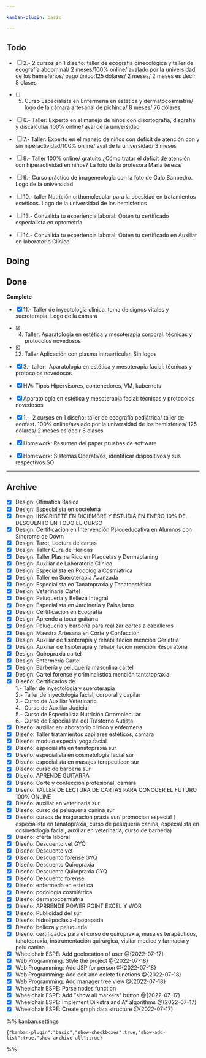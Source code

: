 ```yaml
---

kanban-plugin: basic

---
```


## Todo

- [ ] 2.- 2 cursos en 1 diseño: taller de ecografía ginecológica y taller de ecografía abdominal/ 2 meses/100% online/ avalado por la universidad de los hemisferios/ pago único:125 dólares/ 2 meses/ 2 meses es decir 8 clases
- [ ] 5. Curso Especialista en Enfermería en estética y dermatocosmiatria/ logo de la cámara artesanal de pichinca/ 8 meses/ 76 dólares
- [ ] 6.- Taller: Experto en el manejo de niños con disortografía, disgrafia y discalculia/ 100% online/ aval de la universidad
- [ ] 7.- Taller: Experto en el manejo de niños con déficit de atención con y sin hiperactividad/100% online/ aval de la universidad/ 3 meses
- [ ] 8.- Taller 100% online/ gratuito ¿Cómo tratar el déficit de atención con hiperactividad en niños? La foto de la profesora Maria teresa/
- [ ] 9.- Curso práctico de imageneología con la foto de Galo Sanpedro. Logo de la universidad
- [ ] 10.- taller Nutrición orthomolecular para la obesidad en tratamientos estéticos. Logo de la universidad de los hemisferios
- [ ] 13.- Convalida tu experiencia laboral: Obten tu certificado especialista en optometría
- [ ] 14.- Convalida tu experiencia laboral: Obten tu certificado en Auxiliar en laboratorio Clínico


## Doing



## Done

**Complete**
- [x] 11.- Taller de inyectología clínica, toma de signos vitales y sueroterapia. Logo de la cámara
- [x] 4. Taller: Aparatología en estética y mesoterapia corporal: técnicas y protocolos novedosos
- [x] 12. Taller Aplicación con plasma intraarticular. Sin logos
- [x] 3.- taller:  Aparatología en estética y mesoterapia facial: técnicas y protocolos novedosos
- [x] HW: Tipos Hipervisores, contenedores, VM, kubernets
- [x] Aparatología en estética y mesoterapia facial: técnicas y protocolos novedosos
- [x] 1.-  2 cursos en 1 diseño: taller de ecografía pediátrica/ taller de ecofast. 100% online/avalado por la universidad de los hemisferios/ 125 dólares/ 2 meses es decir 8 clases
- [x] Homework: Resumen del paper pruebas de software
- [x] Homework: Sistemas Operativos, identificar dispositivos y sus respectivos SO


***

## Archive

- [x] Design: Ofimática Básica
- [x] Design: Especialista en coctelería
- [x] Design: INSCRIBETE EN DICIEMBRE Y ESTUDIA EN ENERO 10% DE. DESCUENTO EN TODO EL CURSO
- [x] Design: Certificación en Intervención Psicoeducativa en Alumnos con Síndrome de Down
- [x] Design: Tarot, Lectura de cartas
- [x] Design: Taller Cura de Heridas
- [x] Design: Taller Plasma Rico en Plaquetas y Dermaplaning
- [x] Design: Auxiliar de Laboratorio Clínico
- [x] Design: Especialista en Podología Cosmiátrica
- [x] Design: Taller en Sueroterapia Avanzada
- [x] Design: Especialista en Tanatopraxia y Tanatoestética
- [x] Design: Veterinaria Cartel
- [x] Design: Peluquería y Belleza Integral
- [x] Design: Especialista en Jardinería y Paisajismo
- [x] Design: Certificación en Ecografía
- [x] Design: Aprende a tocar guitarra
- [x] Design: Peluquería y barbería para realizar cortes a caballeros
- [x] Design: Maestra Artesana en Corte y Confección
- [x] Design: Auxiliar de fisioterapia y rehabilitación mención Geriatría
- [x] Design: Auxiliar de fisioterapia y rehabilitación mención Respiratoria
- [x] Design: Quiropraxia cartel
- [x] Design: Enfermería Cartel
- [x] Design: Barbería y peluquería masculina cartel
- [x] Design: Cartel forense y criminalística mención tantatopraxia
- [x] Diseño:  Certificados de<br>1.- Taller de inyectología y sueroterapia<br>2.- Taller de inyectología facial, corporal y capilar<br>3.- Curso de Auxiliar Veterinario<br>4.- Curso de Auxiliar Judicial<br>5.- Curso de Especialista Nutrición Ortomolecular<br>6.- Curso de Especialista del Trastorno Autista
- [x] Diseño: auxiliar en laboratorio clinico y enfermería
- [x] Diseño: Taller tratamientos capilares estéticos, camara
- [x] Diseño: modulo especial yoga facial
- [x] Diseño: especialista en tanatopraxia sur
- [x] Diseño: especialista en cosmetología facial sur
- [x] Diseño: especialista en masajes terapeuticon sur
- [x] Diseño: curso de barberia sur
- [x] Diseño: APRENDE GUITARRA
- [x] Diseño: Corte y confección profesional, camara
- [x] Diseño: TALLER DE LECTURA DE CARTAS PARA CONOCER EL FUTURO 100% ONLINE
- [x] Diseño: auxiliar en veterinaria sur
- [x] Diseño: curso de peluqueria canina sur
- [x] Diseño: cursos de inaguracion praxis sur/ promocion especial ( especialista en tanatopraxia, curso de peluqueria canina, especialista en cosmetología facial, auxiliar en veterinaria, curso de barberia)
- [x] Diseño: oferta laboral
- [x] Diseño: Descuento vet GYQ
- [x] Diseño: Descuento vet
- [x] Diseño: Descuento forense GYQ
- [x] Diseño: Descuento Quiropraxia
- [x] Diseño: Descuento Quiropraxia GYQ
- [x] Diseño: Descuento forense
- [x] Diseño: enfermería en estetica
- [x] Diseño: podología cosmiátrica
- [x] Diseño: dermatocosmiatría
- [x] Diseño: APRRENDE POWER POINT EXCEL Y WOR
- [x] Diseño: Publicidad del sur
- [x] Diseño: hidrolipoclasia-lipopapada
- [x] Diseño: belleza y peluquería
- [x] Diseño: certificados para el curso de quiropraxia, masajes terapéuticos, tanatopraxia, instrumentación quirúrgica, visitar medico y farmacia y pelu canina
- [x] Wheelchair ESPE: Add geolocation of user @{2022-07-17}
- [x] Web Programming: Style the project @{2022-07-18}
- [x] Web Programming: Add JSP for person @{2022-07-18}
- [x] Web Programming: Add edit and delete functions @{2022-07-18}
- [x] Web Programming: Add manager tree view @{2022-07-18}
- [x] Wheelchair ESPE: Parse nodes function
- [x] Wheelchair ESPE: Add "show all markers" button @{2022-07-17}
- [x] Wheelchair ESPE: Implement Dijkstra and A* algorithms @{2022-07-17}
- [x] Wheelchair ESPE: Create graph data structure @{2022-07-17}

%% kanban:settings
```
{"kanban-plugin":"basic","show-checkboxes":true,"show-add-list":true,"show-archive-all":true}
```
%%